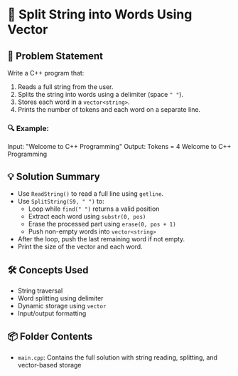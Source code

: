 # 🧾 Split String into Words Using Vector

## 🧩 Problem Statement
Write a C++ program that:
1. Reads a full string from the user.
2. Splits the string into words using a delimiter (space `" "`).
3. Stores each word in a `vector<string>`.
4. Prints the number of tokens and each word on a separate line.

### 🔍 Example:
Input: 
"Welcome to C++ Programming"
Output:
Tokens = 4 
Welcome 
to 
C++ 
Programming


## 💡 Solution Summary
- Use `ReadString()` to read a full line using `getline`.
- Use `SplitString(S9, " ")` to:
  - Loop while `find(" ")` returns a valid position
  - Extract each word using `substr(0, pos)`
  - Erase the processed part using `erase(0, pos + 1)`
  - Push non-empty words into `vector<string>`
- After the loop, push the last remaining word if not empty.
- Print the size of the vector and each word.

## 🛠️ Concepts Used
- String traversal
- Word splitting using delimiter
- Dynamic storage using `vector`
- Input/output formatting

## 📦 Folder Contents
- `main.cpp`: Contains the full solution with string reading, splitting, and vector-based storage
